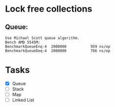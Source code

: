# Lock free collections

## Queue:
    Use Michael Scott queue algorithm.
    Bench AMD 5545M:
    BenchmarkQueueEnq-4	 2000000	       959 ns/op       
    BenchmarkQueueDeq-4	 2000000	       766 ns/op


# Tasks

- [x] Queue
- [ ] Stack
- [ ] Map
- [ ] Linked List
